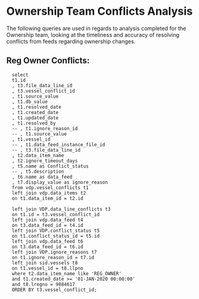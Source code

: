 # Ownership Team Conflicts Analysis
The following queries are used in regards to analysis completed for the Ownership team, looking at the timeliness and accuracy of resolving conflicts from feeds regarding ownership changes.


## Reg Owner Conflicts:
      select
      t1.id
      , t3.file_data_line_id
      , t3.vessel_conflict_id
      , t1.source_value
      , t1.db_value
      , t1.resolved_date
      , t1.created_date
      , t1.updated_date
      , t1.resolved_by
      -- , t1.ignore_reason_id
      -- , t1.source_value
      , t1.vessel_id
      -- , t1.data_feed_instance_file_id
      -- , t3.file_data_line_id
      , t2.data_item_name
      , t2.ignore_timeout_days
      , t5.name as Conflict_status
      -- , t5.description
      , t6.name as data_feed
      , t7.display_value as ignore_reason
      from vdp.vessel_conflicts t1
      left join vdp.data_items t2
      on t1.data_item_id = t2.id

      left join VDP.data_line_conflicts t3
      on t1.id = t3.vessel_conflict_id
      left join vdp.data_feed t4
      on t3.data_feed_id = t4.id
      left join VDP.conflict_status t5
      on t1.conflict_status_id = t5.id
      left join vdp.data_feed t6
      on t3.data_feed_id = t6.id
      left join VDP.ignore_reasons t7
      on t1.ignore_reason_id = t7.id
      left join sid.vessels t8
      on t1.vessel_id = t8.llpno
      where t2.data_item_name like 'REG_OWNER'
      and t1.created_date >= '01-JAN-2020 00:00:00'
      and t8.lregno = 9884617
      ORDER BY t3.vessel_conflict_id;
